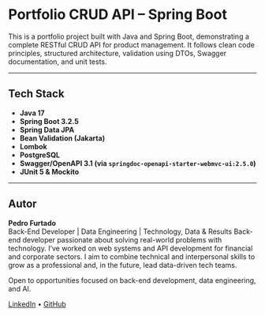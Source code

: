 # Portfolio CRUD API – Spring Boot


This is a portfolio project built with Java and Spring Boot, demonstrating a complete RESTful CRUD API for product management. It follows clean code principles, structured architecture, validation using DTOs, Swagger documentation, and unit tests.

---

## Tech Stack

- **Java 17**
- **Spring Boot 3.2.5**
- **Spring Data JPA**
- **Bean Validation (Jakarta)**
- **Lombok**
- **PostgreSQL**
- **Swagger/OpenAPI 3.1 (via `springdoc-openapi-starter-webmvc-ui:2.5.0`)**
- **JUnit 5 & Mockito**

---

## Autor

**Pedro Furtado**\
Back-End Developer | Data Engineering | Technology, Data & Results
Back-end developer passionate about solving real-world problems with technology. I’ve worked on web systems and API development for financial and corporate sectors. I aim to combine technical and interpersonal skills to grow as a professional and, in the future, lead data-driven tech teams.

Open to opportunities focused on back-end development, data engineering, and AI.

[LinkedIn](https://www.linkedin.com/in/pedrofurtado-dev/) • [GitHub](https://github.com/pedrofurtadoflores)
